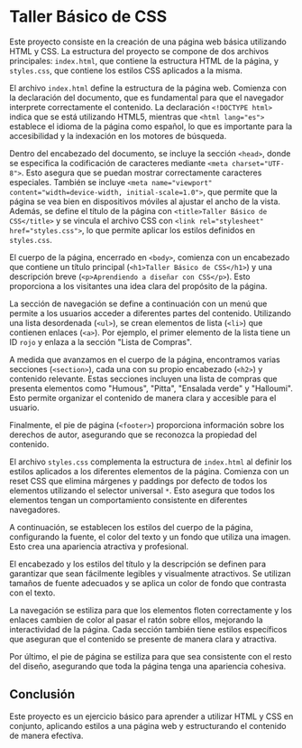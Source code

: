 # Taller Básico de CSS

Este proyecto consiste en la creación de una página web básica utilizando HTML y CSS. La estructura del proyecto se compone de dos archivos principales: `index.html`, que contiene la estructura HTML de la página, y `styles.css`, que contiene los estilos CSS aplicados a la misma.

El archivo `index.html` define la estructura de la página web. Comienza con la declaración del documento, que es fundamental para que el navegador interprete correctamente el contenido. La declaración `<!DOCTYPE html>` indica que se está utilizando HTML5, mientras que `<html lang="es">` establece el idioma de la página como español, lo que es importante para la accesibilidad y la indexación en los motores de búsqueda.

Dentro del encabezado del documento, se incluye la sección `<head>`, donde se especifica la codificación de caracteres mediante `<meta charset="UTF-8">`. Esto asegura que se puedan mostrar correctamente caracteres especiales. También se incluye `<meta name="viewport" content="width=device-width, initial-scale=1.0">`, que permite que la página se vea bien en dispositivos móviles al ajustar el ancho de la vista. Además, se define el título de la página con `<title>Taller Básico de CSS</title>` y se vincula el archivo CSS con `<link rel="stylesheet" href="styles.css">`, lo que permite aplicar los estilos definidos en `styles.css`.

El cuerpo de la página, encerrado en `<body>`, comienza con un encabezado que contiene un título principal (`<h1>Taller Básico de CSS</h1>`) y una descripción breve (`<p>Aprendiendo a diseñar con CSS</p>`). Esto proporciona a los visitantes una idea clara del propósito de la página.

La sección de navegación se define a continuación con un menú que permite a los usuarios acceder a diferentes partes del contenido. Utilizando una lista desordenada (`<ul>`), se crean elementos de lista (`<li>`) que contienen enlaces (`<a>`). Por ejemplo, el primer elemento de la lista tiene un ID `rojo` y enlaza a la sección "Lista de Compras".

A medida que avanzamos en el cuerpo de la página, encontramos varias secciones (`<section>`), cada una con su propio encabezado (`<h2>`) y contenido relevante. Estas secciones incluyen una lista de compras que presenta elementos como "Humous", "Pitta", "Ensalada verde" y "Halloumi". Esto permite organizar el contenido de manera clara y accesible para el usuario.

Finalmente, el pie de página (`<footer>`) proporciona información sobre los derechos de autor, asegurando que se reconozca la propiedad del contenido.

El archivo `styles.css` complementa la estructura de `index.html` al definir los estilos aplicados a los diferentes elementos de la página. Comienza con un reset CSS que elimina márgenes y paddings por defecto de todos los elementos utilizando el selector universal `*`. Esto asegura que todos los elementos tengan un comportamiento consistente en diferentes navegadores.

A continuación, se establecen los estilos del cuerpo de la página, configurando la fuente, el color del texto y un fondo que utiliza una imagen. Esto crea una apariencia atractiva y profesional.

El encabezado y los estilos del título y la descripción se definen para garantizar que sean fácilmente legibles y visualmente atractivos. Se utilizan tamaños de fuente adecuados y se aplica un color de fondo que contrasta con el texto.

La navegación se estiliza para que los elementos floten correctamente y los enlaces cambien de color al pasar el ratón sobre ellos, mejorando la interactividad de la página. Cada sección también tiene estilos específicos que aseguran que el contenido se presente de manera clara y atractiva.

Por último, el pie de página se estiliza para que sea consistente con el resto del diseño, asegurando que toda la página tenga una apariencia cohesiva.



## Conclusión

Este proyecto es un ejercicio básico para aprender a utilizar HTML y CSS en conjunto, aplicando estilos a una página web y estructurando el contenido de manera efectiva.
